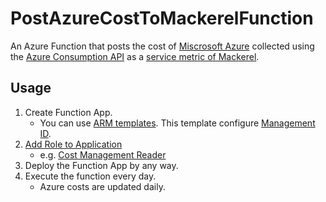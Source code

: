 # PostAzureCostToMackerelFunction

An Azure Function that posts the cost of 
[Miscrosoft Azure](https://azure.microsoft.com/) collected using the 
[Azure Consumption API](https://docs.microsoft.com/ja-jp/rest/api/consumption/) as a 
[service metric of Mackerel](https://mackerel.io/ja/api-docs/entry/service-metrics#post).

## Usage

1. Create Function App.
    - You can use [ARM templates](arm/template.json).
      This template configure [Management ID](https://docs.microsoft.com/ja-jp/azure/active-directory/managed-identities-azure-resources/overview).
1. [Add Role to Application](https://docs.microsoft.com/ja-jp/azure/role-based-access-control/role-assignments-portal#add-a-role-assignment)
    - e.g. [Cost Management Reader](https://docs.microsoft.com/ja-jp/azure/role-based-access-control/built-in-roles#cost-management-reader)
1. Deploy the Function App by any way. 
1. Execute the function every day.
    - Azure costs are updated daily.

